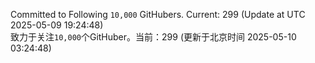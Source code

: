 Committed to Following `10,000` GitHubers. Current: <!-- FOLLOWING_COUNT -->299<!-- FOLLOWING_COUNT --> (Update at UTC <!-- LAST_UPDATED -->2025-05-09 19:24:48<!-- LAST_UPDATED -->)<br>
致力于关注`10,000`个GitHuber。当前：<!-- FOLLOWING_COUNT -->299<!-- FOLLOWING_COUNT --> (更新于北京时间 <!-- LAST_UPDATED_CST -->2025-05-10 03:24:48<!-- LAST_UPDATED_CST -->)
